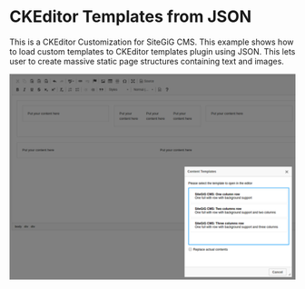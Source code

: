 # CKEditor Templates from JSON
This is a CKEditor Customization for SiteGiG CMS.
This example shows how to load custom templates to CKEditor templates plugin using JSON. This lets user to create massive static page structures containing text and images.

![Preview Image](https://github.com/miigwall/ckeditor-json-templates/blob/master/preview.png?raw=true "Preview")
